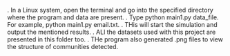 . In a Linux system, open the terminal and go into the specified directory where the program and data are present.
. Type python main1.py data_file. For example, python main1.py email.txt.
. THis will start the simulation and output the mentioned results. 
. ALl the datasets used with this project are presented in this folder too. 
. THe program also generated .png files to view the structure of communities detected. 
